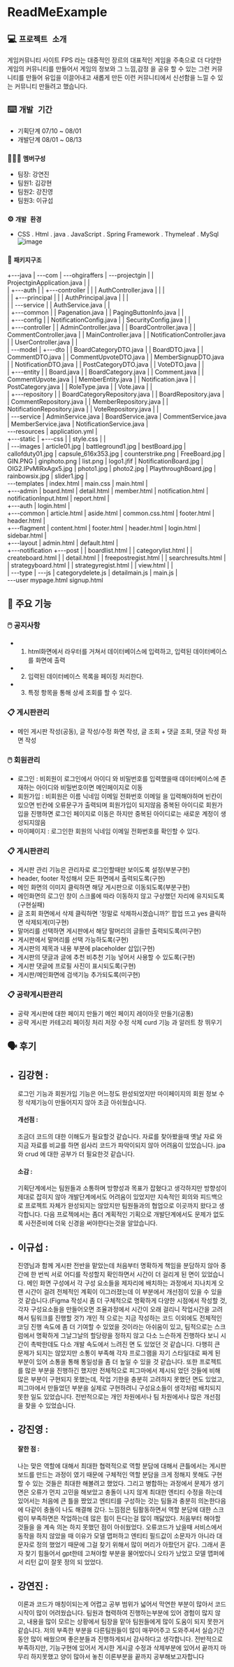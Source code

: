# ReadMeExample

## 💻 `프로젝트 소개`
게임커뮤니티 사이트 
FPS 라는 대중적인 장르의 대표적인 게임을 주축으로 더 다양한 게임의 커뮤니티를 만들어서 게임의 정보와 그 느낌,감정 을 공유
할 수 있는 그런 커뮤니티를 만들어 유입을 이끌어내고 새롭게 만든 이런 커뮤니티에서 신선함을 느낄 수 있는 커뮤니티 만들려고 했습니다.
<br>

##  ⌨️ `개발 기간`
- 기획단계 07/10 ~ 08/01
- 개발단계 08/01 ~ 08/13

### 🧑‍🤝‍🧑 `멤버구성`
 - 팀장: 강연진 
 - 팀원1: 김강현 
 - 팀원2: 강진영 
 - 팀원3: 이규섭 
### ⚙️ `개발 환경`

- CSS . Html . java . JavaScript . Spring Framework . Thymeleaf . MySql
![image](https://github.com/user-attachments/assets/f03a46b5-bfcb-42c3-abcb-17cda8178c67)

### 📂 `패키지구조`
+---java
|   \---com
|       \---ohgiraffers
|           \---projectgin
|               |   ProjectginApplication.java
|               |   
|               +---auth
|               |   +---controller
|               |   |       AuthController.java
|               |   |       
|               |   +---principal
|               |   |       AuthPrincipal.java
|               |   |       
|               |   \---service
|               |           AuthService.java
|               |           
|               +---common
|               |       Pagenation.java
|               |       PagingButtonInfo.java
|               |       
|               +---config
|               |       NotificationConfig.java
|               |       SecurityConfig.java
|               |       
|               +---controller
|               |       AdminController.java
|               |       BoardController.java
|               |       CommentController.java
|               |       MainController.java
|               |       NotificationController.java
|               |       UserController.java
|               |       
|               \---model
|                   +---dto
|                   |       BoardCategoryDTO.java
|                   |       BoardDTO.java
|                   |       CommentDTO.java
|                   |       CommentUpvoteDTO.java
|                   |       MemberSignupDTO.java
|                   |       NotificationDTO.java
|                   |       PostCategoryDTO.java
|                   |       VoteDTO.java
|                   |       
|                   +---entity
|                   |       Board.java
|                   |       BoardCategory.java
|                   |       Comment.java
|                   |       CommentUpvote.java
|                   |       MemberEntity.java
|                   |       Notification.java
|                   |       PostCategory.java
|                   |       RoleType.java
|                   |       Vote.java
|                   |       
|                   +---repository
|                   |       BoardCategoryRepository.java
|                   |       BoardRepository.java
|                   |       CommentRepository.java
|                   |       MemberRepository.java
|                   |       NotificationRepository.java
|                   |       VoteRepository.java
|                   |       
|                   \---service
|                           AdminService.java
|                           BoardService.java
|                           CommentService.java
|                           MemberService.java
|                           NotificationService.java
|                           
\---resources
    |   application.yml
    |   
    +---static
    |   +---css
    |   |       style.css
    |   |       
    |   \---images
    |           article01.jpg
    |           battleground1.jpg
    |           bestBoard.jpg
    |           callofduty01.jpg
    |           capsule_616x353.jpg
    |           counterstrike.png
    |           FreeBoard.jpg
    |           GIN.PNG
    |           ginphoto.png
    |           list.png
    |           logo1.jfif
    |           NotificationBoard.jpg
    |           OIG2.IPvMlRxAgx5.jpg
    |           photo1.jpg
    |           photo2.jpg
    |           PlaythroughBoard.jpg
    |           rainbowsix.jpg
    |           slider1.jpg
    |           
    \---templates
        |   index.html
        |   main.css
        |   main.html
        |   
        +---admin
        |       board.html
        |       detail.html
        |       member.html
        |       notification.html
        |       notificationInput.html
        |       report.html
        |       
        +---auth
        |       login.html
        |       
        +---common
        |       article.html
        |       aside.html
        |       common.css.html
        |       footer.html
        |       header.html
        |       
        +---flagment
        |       content.html
        |       footer.html
        |       header.html
        |       login.html
        |       sidebar.html
        |       
        +---layout
        |       admin.html
        |       default.html
        |       
        +---notification
        +---post
        |   |   boardlist.html
        |   |   categorylist.html
        |   |   createboard.html
        |   |   detail.html
        |   |   freepostregist.html
        |   |   searchresults.html
        |   |   strategyboard.html
        |   |   strategyregist.html
        |   |   view.html
        |   |   
        |   \---type
        |       \---js
        |               categorydelete.js
        |               detailmain.js
        |               main.js
        |               
        \---user
                mypage.html
                signup.html
                
## 📌 주요 기능
###  🖱️ 공지사항
- 1. html화면에서 라우터를 거쳐서 데이터베이스에 입력하고, 입력된 데이터베이스를 화면에 출력
- 2. 입력된 데이터베이스 목록을 페이징 처리한다.
- 3. 특정 항목을 통해 상세 조회를 할 수 있다.
### 📋 게시판관리 
- 메인 게시판 작성(공동), 글 작성/수정 화면 작성, 글 조회 + 댓글 조회, 댓글 작성 화면 작성
###  🖱️ 회원관리
- 로그인 : 비회원이 로그인에서 아이디 와 비밀번호를 입력했을때 데이터베이스에 존재하는 아이디와 비밀번호이면 메인페이지로 이동
- 회원가입 : 비회원은 이름 닉네임 이메일 전화번호 이메일 을 입력해야하며 빈칸이 있으면 빈칸에 오류문구가 출력되며 회원가입이 되지않음
             중복된 아이디로 회원가입을 진행하면 로그인 페이지로 이동은 하지만 중복된 아이디로는 새로운 계정이 생성되지않음
- 마이페이지 : 로그인한 회원의 닉네임 이메일 전화번호를 확인할 수 있다.
### 📋 게시판관리
- 게시판 관리 기능은 관리자로 로그인할때만 보이도록 설정(부분구현)
- header, footer 작성해서 모든 화면에서 출력되도록(구현)
- 메인 화면의 이미지 클릭하면 해당 게시판으로 이동되도록(부분구현)
- 메인화면의 로그인 창이 스크롤에 따라 이동하지 않고 구상했던 자리에 유지되도록(구현실패)
- 글 조회 화면에서 삭제 클릭하면 '정말로 삭제하시겠습니까?' 팝업 뜨고 yes 클릭하면 삭제되게(미구현)
- 말머리를 선택하면 게시판에서 해당 말머리의 글들만 출력되도록(미구현)
- 게시판에서 말머리를 선택 가능하도록(구현)
- 게시판의 제목과 내용 부분에 placeholder 삽입(구현)
- 게시판의 댓글과 글에 추천 비추천 기능 넣어서 사용할 수 있도록(구현)
- 게시판 댓글에 프로필 사진이 표시되도록(구현)
- 게시판/메인화면에 검색기능 추가되도록(미구현)
### 📋 공략게시판관리
- 공략 게시판에 대한 페이지 만들기 메인 페이지 레이아웃 만들기(공통)
- 공략 게시판 카테고리 페이징 처리 저장 수정 삭제 curd 기능 과 알러트 창 뛰우기

## 🗣️ 후기
- ## 김강현 :
  로그인 기능과 회원가입 기능은 어느정도 완성되었지만 마이페이지의 회원 정보 수정 삭제기능이 만들어지지 않아 조금 아쉬웠습니다. 
  #### 개선점 :
  조금더 코드의 대한 이해도가 필요할것 같습니다. 자료를 찾아봤을때 옛날 자료 와 지금 자료를 비교를 하면 쉽사리 코드가 파악이되지 않아 어려움이 있었습니다.
  jpa 와 crud 에 대한 공부가 더 필요한것 같습니다.
  #### 소감 :
  기획단계에서는 팀원들과 소통하며 방향성과 목표가 잡혔다고 생각하지만 방향성이 제대로 잡히지 않아 개발단계에서도 어려움이 있었지만
  지속적인 회의와 피드백으로 프로젝트 자체가 완성되지는 않았지만 팀원들과의 협업으로 이곳까지 왔다고 생각합니다.
  다음 프로젝에서는 좀더 계획적인 기획으로 개발단계에서도 문제가 없도록 사전준비에 더욱 신경을 써야한다는것을 알았습니다.
- ## 이규섭 :
  진영님과 함께 게시판 전반을 맡았는데 처음부터 명확하게 책임을 분담하지 않아 중간에 한 번씩 서로 어디를 작성할지 확인하면서 시간이 더 걸리게 된 면이 있었습니다. 메인 화면 구성에서 각 구성 요소들을 제자리에 배치하는 과정에서 지나치게 오랜 시간이 걸려 
  전체적인 계획이 이그러졌는데 이 부분에서 개선점이 있을 수 있을 것 같습니다.(Figma 작성시 좀 더 구체적으로 명확하게 다양한 시점에서 작성할 것, 각자 구성요소들을 만들어오면 조율과정에서 시간이 오래 걸리니 작업시간을 고려해서 팀워크를 진행할 것?) 개인 
  적 으로는 지금 작성하는 코드 이외에도 전체적인 코딩 진행 속도에 좀 더 기여할 수 있었을 것이라는 아쉬움이 있고, 팀적으로는 스크럼에서 명확하게 그날그날의 할당량을 정하지 않고 다소 느슨하게 진행하다 보니 시간이 촉박한데도 다소 개발 속도에서 느려진 면 
  도 있었던 것 같습니다. 다행히 큰 문제가 되지는 않았지만 소통이 부족해 각자 프로그램을 자기 스타일대로 짜게 된 부분이 있어 소통을 통해 통일성을 좀 더 높일 수 있을 것 같습니다. 또한  프로젝트를 많은 부분을 진행하긴 했지만 전체적으로 피그마에서 제시되 
  었던 것들에 비해 많은 부분이 구현되지 못했는데, 작업 기한을 충분히 고려하지 못했던 면도 있었고, 피그마에서 만들었던 부분을 실제로 구현하려니 구성요소들이 생각처럼 배치되지 못한 일도 있었습니다. 전반적으로는 개인 차원에서나 팀 차원에서나 많은 개선점 
  을 찾을 수 있었습니다.
- ## 강진영 :
  #### 잘한 점 : 
  나는 맞은 역할에 대해서 최대한 협력적으로 역할 분담에 대해서 큰틀에서는 게시판 보드를 만드는 과정이 였기 때문에
  구체적인 역할 분담을 크게 정해지 못해도 구현 할 수 있는 것들은 최대한 해볼려고 했었다.
  그리고 병합하는 과정에서 문제가 생기면은 오류가 먼지 고민을 해보았고 충돌이 나지 않게 최대한 엔티티 수정을 하는데 있어서는 처음에 큰 틀을 
  짰었고 엔티티를 구성하는 것는 팀들과 충분히 의논한다음에 다같이 충돌이 나도 해결해 갔다.
  느낌점은 팀활동하면서 역할 분담에 대한 스크럼이 부족하면은 작업하는데 많은 힘이 든다는걸 많이 깨닳았다. 처음부터 해야할 것들을 을 계속 의논 하지 못했던 점이 아쉬웠었다. 오류코드가 났을때 서비스에서 동작을 하지 않았을 때 이유가 모델 맵퍼하고 엔티티 
  필드값이 소문자가 아니라 대문자로 정의 했었기 때문에 그걸 찾기 위해서 많이 머리가 아팠던거 같다. 그래서 혼자 찾기 힘들어서 gpt한테 고쳐야할 부분을 물어밨더니 오타가 났었고 모델 맵퍼에서 리턴 값이 잘못 정의 되 었었다.
- ## 강연진 :
  이론과 코드가 매칭이되는게 어렵고 공부 범위가 넓어서 막연한 부분이 많아서 코드 시작이 많이 어려웠습니다.
  팀원과 협력하여 진행하는부분에 있어 경험이 많지 않고, 
  내용을 많이 모르는 상황에서 팀장을 맡아 팀원들에게 많이 도움이 되지 못한거같습니다.
  저의 부족한 부분을 다른팀원들이 많이 매꾸어주고 도와주셔서 실습기간동안 많이 배웠으며
  좋은분들과 진행하게되서 감사하다고 생각합니다.
  전반적으로 부족하지만, 기능구현에 있어서 게시한 게시글 수정과 삭제부분에 있어서 끝까지 마무리 하지못했고
  양이 많아서 놓친 이론부분을 끝까지 공부해보고자합니다
